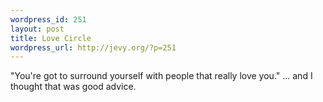```yaml
--- 
wordpress_id: 251
layout: post
title: Love Circle
wordpress_url: http://jevy.org/?p=251
---
```

"You're got to surround yourself with people that really love you."  ... and I thought that was good advice.
